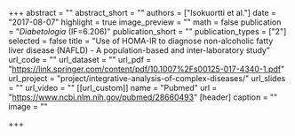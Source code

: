 +++
abstract = ""
abstract_short = ""
authors = ["Isokuortti et al."]
date = "2017-08-07"
highlight = true
image_preview = ""
math = false
publication = "*Diabetologia* (IF=6.206)"
publication_short = ""
publication_types = ["2"]
selected = false
title = "Use of HOMA-IR to diagnose non-alcoholic fatty liver disease (NAFLD) - A population-based and inter-laboratory study"
url_code = ""
url_dataset = ""
url_pdf = "https://link.springer.com/content/pdf/10.1007%2Fs00125-017-4340-1.pdf"
url_project = "project/integrative-analysis-of-complex-diseases/"
url_slides = ""
url_video = ""
[[url_custom]]
    name = "Pubmed"
    url = "https://www.ncbi.nlm.nih.gov/pubmed/28660493"
[header]
  caption = ""
  image = ""

+++

